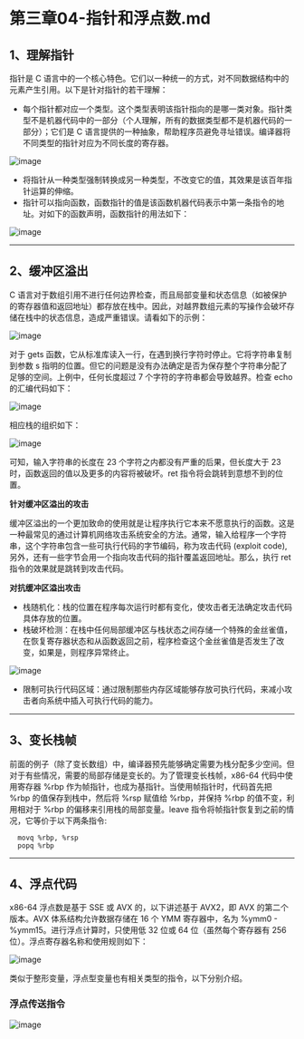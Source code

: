 # 第三章04-指针和浮点数.md

## 1、理解指针

指针是 C 语言中的一个核心特色。它们以一种统一的方式，对不同数据结构中的元素产生引用。以下是针对指针的若干理解：

- 每个指针都对应一个类型。这个类型表明该指针指向的是哪一类对象。指针类型不是机器代码中的一部分（个人理解，所有的数据类型都不是机器代码的一部分）；它们是 C 语言提供的一种抽象，帮助程序员避免寻址错误。编译器将不同类型的指针对应为不同长度的寄存器。

![image](https://user-images.githubusercontent.com/56211928/142997280-22d02d5b-8a77-493d-9e5b-68ab1f6f4c41.png)

- 将指针从一种类型强制转换成另一种类型，不改变它的值，其效果是该百年指针运算的伸缩。
- 指针可以指向函数，函数指针的值是该函数机器代码表示中第一条指令的地址。对如下的函数声明，函数指针的用法如下：

![image](https://user-images.githubusercontent.com/56211928/142999119-ee559e58-9617-4c52-98b1-1123b080428b.png)

---
## 2、缓冲区溢出

C 语言对于数组引用不进行任何边界检查，而且局部变量和状态信息（如被保护的寄存器值和返回地址）都存放在栈中。因此，对越界数组元素的写操作会破坏存储在栈中的状态信息，造成严重错误。请看如下的示例：

![image](https://user-images.githubusercontent.com/56211928/143000152-45b5695f-7e62-48fe-81bc-2a1d0a679eb4.png)

对于 gets 函数，它从标准库读入一行，在遇到换行字符时停止。它将字符串复制到参数 s 指明的位置。但它的问题是没有办法确定是否为保存整个字符串分配了足够的空间。上例中，任何长度超过 7 个字符的字符串都会导致越界。检查 echo 的汇编代码如下：

![image](https://user-images.githubusercontent.com/56211928/143001067-7fda4f01-cea9-4a6a-87af-44bc02447f04.png)

相应栈的组织如下：

![image](https://user-images.githubusercontent.com/56211928/143001415-7a406b68-edf7-4e37-a9ad-1155e6c0a5c7.png)

可知，输入字符串的长度在 23 个字符之内都没有严重的后果，但长度大于 23 时，函数返回的值以及更多的内容将被破坏。ret 指令将会跳转到意想不到的位置。

**针对缓冲区溢出的攻击**

缓冲区溢出的一个更加致命的使用就是让程序执行它本来不愿意执行的函数。这是一种最常见的通过计算机网络攻击系统安全的方法。通常，输入给程序一个字符串，这个字符串包含一些可执行代码的字节编码，称为攻击代码 (exploit code), 另外，还有一些字节会用一个指向攻击代码的指针覆盖返回地址。那么，执行 ret 指令的效果就是跳转到攻击代码。

**对抗缓冲区溢出攻击**

- 栈随机化：栈的位置在程序每次运行时都有变化，使攻击者无法确定攻击代码具体存放的位置。
- 栈破坏检测：在栈中任何局部缓冲区与栈状态之间存储一个特殊的金丝雀值，在恢复寄存器状态和从函数返回之前，程序检查这个金丝雀值是否发生了改变，如果是，则程序异常终止。

![image](https://user-images.githubusercontent.com/56211928/143002956-a60870ee-0937-45fa-858f-e89f7522a7f9.png)

- 限制可执行代码区域：通过限制那些内存区域能够存放可执行代码，来减小攻击者向系统中插入可执行代码的能力。

---
## 3、变长栈帧

前面的例子（除了变长数组）中，编译器预先能够确定需要为栈分配多少空间。但对于有些情况，需要的局部存储是变长的。为了管理变长栈帧，x86-64 代码中使用寄存器 %rbp 作为帧指针，也成为基指针。当使用帧指针时，代码首先把 %rbp 的值保存到栈中，然后将 %rsp 赋值给 %rbp，并保持 %rbp 的值不变，利用相对于 %rbp 的偏移来引用栈的局部变量。leave 指令将帧指针恢复到之前的情况，它等价于以下两条指令:

      movq %rbp, %rsp
      popq %rbp

---
## 4、浮点代码

x86-64 浮点数是基于 SSE 或 AVX 的，以下讲述基于 AVX2，即 AVX 的第二个版本。AVX 体系结构允许数据存储在 16 个 YMM 寄存器中，名为 %ymm0 - %ymm15。进行浮点计算时，只使用低 32 位或 64 位（虽然每个寄存器有 256 位）。浮点寄存器名称和使用规则如下：

![image](https://user-images.githubusercontent.com/56211928/143015517-1f0fa518-31a6-44dd-8384-c8a0e33766cd.png)

类似于整形变量，浮点型变量也有相关类型的指令，以下分别介绍。

### 浮点传送指令

![image](https://user-images.githubusercontent.com/56211928/143016022-e0088d79-827f-44bd-9068-802c13cf40fb.png)



